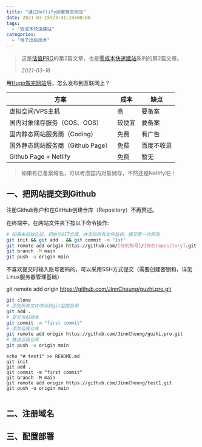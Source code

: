 ```yaml
---
title: "通过Netlify部署静态网站"
date: 2021-03-15T23:41:24+08:00
tags:
  - "零成本快速建站"
categories:
  - "电子出版技术"
---
```


> 这是[估值PRO](guzhi.pro)的第2篇文章，也是[零成本快速建站](/tags/零成本快速建站/)系列的第2篇文章。
>
> *2021-03-16*

用[Hugo做完网站](../用静态网站生成器HUGO/)后，怎么发布到互联网上？

| 方案                              | 成本   | 缺点       |
| --------------------------------- | ------ | ---------- |
| 虚拟空间/VPS主机                  | 高     | 要备案     |
| 国内对象储存服务（COS、OOS）      | 较便宜 | 要备案     |
| 国内静态网站服务商（Coding）      | 免费   | 有广告     |
| 国外静态网站服务商（Github Page） | 免费   | 百度不收录 |
| Github Page + Netlify             | 免费   | 暂无       |

> 如果有已备案域名，可以考虑国内对象储存，不然还是Netlify吧！

<!--more-->

## 一、把网站提交到Github

注册Github账户和在GitHub创建仓库（Repository）不再赘述。

在终端中，在网站文件夹下按以下命令操作:

```bash
# 如果未初始化过，初始化GIT仓库，并添加所有文件监视，提交第一次修改
git init && git add . && git commit -m "1st"
git remote add origin https://github.com/[你的账号]/[你的repository].git
git branch -M main
git push -u origin main
```

不喜欢提交时输入账号密码的，可以采用SSH方式提交（需要创建密钥和，详见Linux服务器管理基础）

git remote add origin  https://github.com/JinnCheung/guzhi.pro.git

```bash
git clone
# 添加所有文件改动到git监控目录
git add .
# 提交当前版本
git commit -m "first commit"
# 添加远程仓库
git remote add origin https://github.com/JinnCheung/guzhi.pro.git
# 推送远程仓库
git push -u origin main
```

```
echo "# test1" >> README.md
git init
git add .
git commit -m "first commit"
git branch -M main
git remote add origin https://github.com/JinnCheung/test1.git
git push -u origin main
```

```

```

## 二、注册域名

## 三、配置部署



